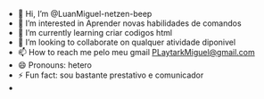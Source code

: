 - 👋 Hi, I’m @LuanMiguel-netzen-beep 
- 👀 I’m interested in Aprender novas habilidades de comandos 
- 🌱 I’m currently learning criar codigos html
- 💞️ I’m looking to collaborate on qualquer atividade diponivel
- 📫 How to reach me pelo meu gmail PLaytarkMiguel@gmail.com
- 😄 Pronouns: hetero
- ⚡ Fun fact: sou bastante prestativo e comunicador
- 

<!---
LuanMiguel-netzen-beep/LuanMiguel-netzen-beep is a ✨ special ✨ repository because its `README.md` (this file) appears on your GitHub profile.
You can click the Preview link to take a look at your changes.
--->
